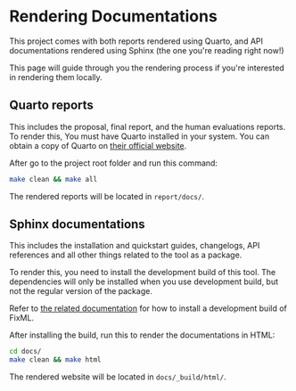 # Rendering Documentations

This project comes with both reports rendered using Quarto, and API 
documentations rendered using Sphinx (the one you're reading right now!)

This page will guide through you the rendering process if you're interested 
in rendering them locally.

## Quarto reports

This includes the proposal, final report, and the human evaluations reports.
To render this, You must have Quarto installed in your system. You can 
obtain a copy of Quarto on [their official website](https://quarto.org).

After go to the project root folder and run this command: 
```bash
make clean && make all
````

The rendered reports will be located in `report/docs/`.

## Sphinx documentations

This includes the installation and quickstart guides, changelogs, API 
references and all other things related to the tool as a package.

To render this, you need to install the development build of this tool. The 
dependencies will only be installed when you use development build, but not 
the regular version of the package.

Refer to [the related documentation](install_devel_build.md) for how to
install a development build of FixML.

After installing the build, run this to render the documentations in HTML:
```bash
cd docs/
make clean && make html
```

The rendered website will be located in `docs/_build/html/`.
